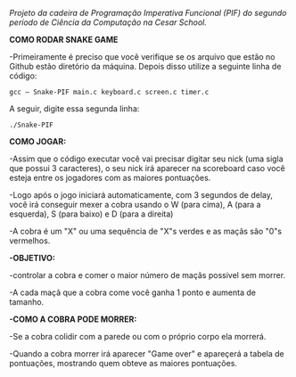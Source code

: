 *Projeto da cadeira de Programação Imperativa Funcional (PIF) do segundo período de Ciência da Computação na Cesar School.*

**COMO RODAR SNAKE GAME**

-Primeiramente é preciso que você verifique se os arquivo que estão no Github estão diretório da máquina. Depois disso utilize a seguinte linha de código:
```
gcc – Snake-PIF main.c keyboard.c screen.c timer.c
```

A seguir, digite essa segunda linha:

```
./Snake-PIF
```

**COMO JOGAR:**

-Assim que o código executar você vai precisar digitar seu nick (uma sigla que possui 3 caracteres), o seu nick irá aparecer na scoreboard caso você esteja entre os jogadores com as maiores pontuações.

-Logo após o jogo iniciará automaticamente, com 3 segundos de delay, você irá conseguir mexer a cobra usando o W (para cima), A (para a esquerda), S (para baixo) e D (para a direita)

-A cobra é um "X" ou uma sequência de "X"s verdes e as maçãs são "0"s vermelhos.

**-OBJETIVO:**

-controlar a cobra e comer o maior número de maçãs possivel sem morrer.

-A cada maçã que a cobra come você ganha 1 ponto e aumenta de tamanho.

**-COMO A COBRA PODE MORRER:**

-Se a cobra colidir com a parede ou com o próprio corpo ela morrerá.

-Quando a cobra morrer irá aparecer "Game over" e apareçerá a tabela de pontuações, mostrando quem obteve as maiores pontuações.
